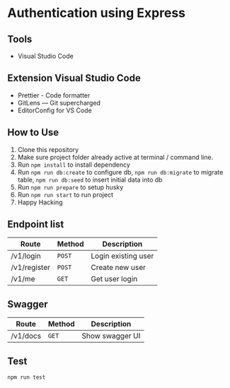 # Authentication using Express

## Tools

- Visual Studio Code

## Extension Visual Studio Code

- Prettier - Code formatter
- GitLens — Git supercharged
- EditorConfig for VS Code

## How to Use

1. Clone this repository
2. Make sure project folder already active at terminal / command line.
3. Run `npm install` to install dependency
4. Run `npm run db:create` to configure db, `npm run db:migrate` to migrate table, `npm run db:seed` to insert initial data into db
5. Run `npm run prepare` to setup husky
6. Run `npm run start` to run project
7. Happy Hacking

## Endpoint list

| Route        | Method | Description         |
| ------------ | ------ | ------------------- |
| /v1/login    | `POST` | Login existing user |
| /v1/register | `POST` | Create new user     |
| /v1/me       | `GET`  | Get user login      |

## Swagger

| Route    | Method | Description     |
| -------- | ------ | --------------- |
| /v1/docs | `GET`  | Show swagger UI |

## Test

`npm run test`
